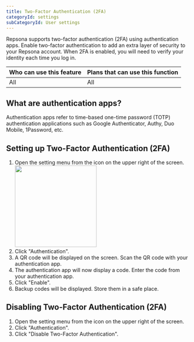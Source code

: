 ```yaml
---
title: Two-Factor Authentication (2FA)
categoryId: settings
subCategoryId: User settings
---
```


Repsona supports two-factor authentication (2FA) using authentication apps. Enable two-factor authentication to add an extra layer of security to your Repsona account. When 2FA is enabled, you will need to verify your identity each time you log in.

|Who can use this feature|Plans that can use this function|
|---|---|
|All|All|

## What are authentication apps?

Authentication apps refer to time-based one-time password (TOTP) authentication applications such as Google Authenticator, Authy, Duo Mobile, 1Password, etc.

## Setting up Two-Factor Authentication (2FA)

1. Open the setting menu from the icon on the upper right of the screen.<br><img src="/images/help/menu-button.png" width="222">
2. Click "Authentication".
3. A QR code will be displayed on the screen. Scan the QR code with your authentication app.
4. The authentication app will now display a code. Enter the code from your authentication app.
5. Click "Enable".
6. Backup codes will be displayed. Store them in a safe place.

## Disabling Two-Factor Authentication (2FA)

1. Open the setting menu from the icon on the upper right of the screen.
2. Click "Authentication".
3. Click "Disable Two-Factor Authentication".